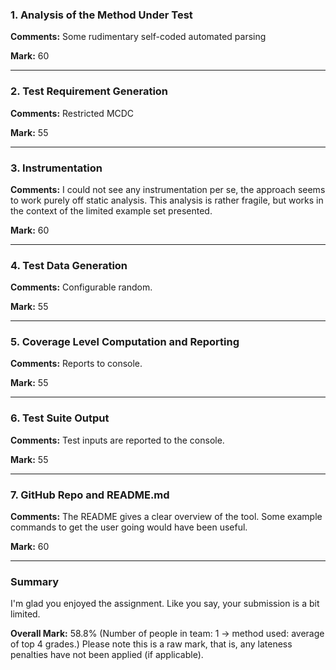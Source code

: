### 1. Analysis of the Method Under Test

__Comments:__ Some rudimentary self-coded automated parsing

__Mark:__ 60

---

### 2. Test Requirement Generation

__Comments:__ Restricted MCDC

__Mark:__ 55

---

### 3. Instrumentation

__Comments:__ I could not see any instrumentation per se, the approach seems to
work purely off static analysis. This analysis is rather fragile, but works in
the context of the limited example set presented. 

__Mark:__ 60

---

### 4. Test Data Generation

__Comments:__ Configurable random. 

__Mark:__ 55

---

### 5. Coverage Level Computation and Reporting

__Comments:__ Reports to console. 

__Mark:__ 55

---

### 6. Test Suite Output

__Comments:__ Test inputs are reported to the console.

__Mark:__ 55

---

### 7. GitHub Repo and README.md

__Comments:__ The README gives a clear overview of the tool. Some example
commands to get the user going would have been useful. 

__Mark:__ 60

---

### Summary

I'm glad you enjoyed the assignment. Like you say, your submission is a bit
limited. 

__Overall Mark:__ 58.8% (Number of people in team: 1 -> method used: average of top 4 grades.) Please note this is a raw mark, that is, any lateness penalties have not been applied (if applicable).